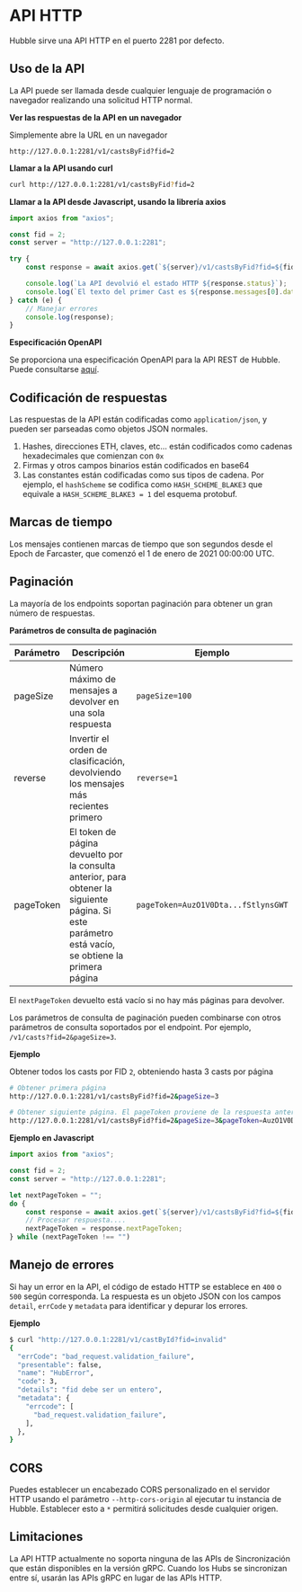 # API HTTP

Hubble sirve una API HTTP en el puerto 2281 por defecto.

## Uso de la API

La API puede ser llamada desde cualquier lenguaje de programación o navegador realizando una solicitud HTTP normal.

**Ver las respuestas de la API en un navegador**

Simplemente abre la URL en un navegador

```url
http://127.0.0.1:2281/v1/castsByFid?fid=2
```

**Llamar a la API usando curl**

```bash
curl http://127.0.0.1:2281/v1/castsByFid?fid=2
```

**Llamar a la API desde Javascript, usando la librería axios**

```Javascript
import axios from "axios";

const fid = 2;
const server = "http://127.0.0.1:2281";

try {
    const response = await axios.get(`${server}/v1/castsByFid?fid=${fid}`);

    console.log(`La API devolvió el estado HTTP ${response.status}`);
    console.log(`El texto del primer Cast es ${response.messages[0].data.castAddBody.text}`);
} catch (e) {
    // Manejar errores
    console.log(response);
}
```

**Especificación OpenAPI**

Se proporciona una especificación OpenAPI para la API REST de Hubble. Puede consultarse [aquí](https://redocly.github.io/redoc/?url=https://raw.githubusercontent.com/farcasterxyz/hub-monorepo/main/packages/hub-nodejs/spec.yaml).

## Codificación de respuestas

Las respuestas de la API están codificadas como `application/json`, y pueden ser parseadas como objetos JSON normales.

1. Hashes, direcciones ETH, claves, etc... están codificados como cadenas hexadecimales que comienzan con `0x`
2. Firmas y otros campos binarios están codificados en base64
3. Las constantes están codificadas como sus tipos de cadena. Por ejemplo, el `hashScheme` se codifica como `HASH_SCHEME_BLAKE3` que equivale a `HASH_SCHEME_BLAKE3 = 1` del esquema protobuf.

## Marcas de tiempo

Los mensajes contienen marcas de tiempo que son segundos desde el Epoch de Farcaster, que comenzó el 1 de enero de 2021 00:00:00 UTC.

## Paginación

La mayoría de los endpoints soportan paginación para obtener un gran número de respuestas.

**Parámetros de consulta de paginación**

| Parámetro | Descripción                                                                                                                                        | Ejemplo                             |
| --------- | -------------------------------------------------------------------------------------------------------------------------------------------------- | ----------------------------------- |
| pageSize  | Número máximo de mensajes a devolver en una sola respuesta                                                                                         | `pageSize=100`                      |
| reverse   | Invertir el orden de clasificación, devolviendo los mensajes más recientes primero                                                                 | `reverse=1`                         |
| pageToken | El token de página devuelto por la consulta anterior, para obtener la siguiente página. Si este parámetro está vacío, se obtiene la primera página | `pageToken=AuzO1V0Dta...fStlynsGWT` |

El `nextPageToken` devuelto está vacío si no hay más páginas para devolver.

Los parámetros de consulta de paginación pueden combinarse con otros parámetros de consulta soportados por el endpoint. Por ejemplo, `/v1/casts?fid=2&pageSize=3`.

**Ejemplo**

Obtener todos los casts por FID `2`, obteniendo hasta 3 casts por página

```bash
# Obtener primera página
http://127.0.0.1:2281/v1/castsByFid?fid=2&pageSize=3

# Obtener siguiente página. El pageToken proviene de la respuesta anterior(`response.nextPageToken`)
http://127.0.0.1:2281/v1/castsByFid?fid=2&pageSize=3&pageToken=AuzO1V0DtaItCwwa10X6YsfStlynsGWT
```

**Ejemplo en Javascript**

```Javascript
import axios from "axios";

const fid = 2;
const server = "http://127.0.0.1:2281";

let nextPageToken = "";
do {
    const response = await axios.get(`${server}/v1/castsByFid?fid=${fid}&pageSize=100&nextPageToken=${nextPageToken}`);
    // Procesar respuesta....
    nextPageToken = response.nextPageToken;
} while (nextPageToken !== "")
```

## Manejo de errores

Si hay un error en la API, el código de estado HTTP se establece en `400` o `500` según corresponda. La respuesta es un objeto JSON con los campos `detail`, `errCode` y `metadata` para identificar y depurar los errores.

**Ejemplo**

```bash
$ curl "http://127.0.0.1:2281/v1/castById?fid=invalid"
{
  "errCode": "bad_request.validation_failure",
  "presentable": false,
  "name": "HubError",
  "code": 3,
  "details": "fid debe ser un entero",
  "metadata": {
    "errcode": [
      "bad_request.validation_failure",
    ],
  },
}
```

## CORS

Puedes establecer un encabezado CORS personalizado en el servidor HTTP usando el parámetro `--http-cors-origin` al ejecutar tu instancia de Hubble. Establecer esto a `*` permitirá solicitudes desde cualquier origen.

## Limitaciones

La API HTTP actualmente no soporta ninguna de las APIs de Sincronización que están disponibles en la versión gRPC. Cuando los Hubs se sincronizan entre sí, usarán las APIs gRPC en lugar de las APIs HTTP.
